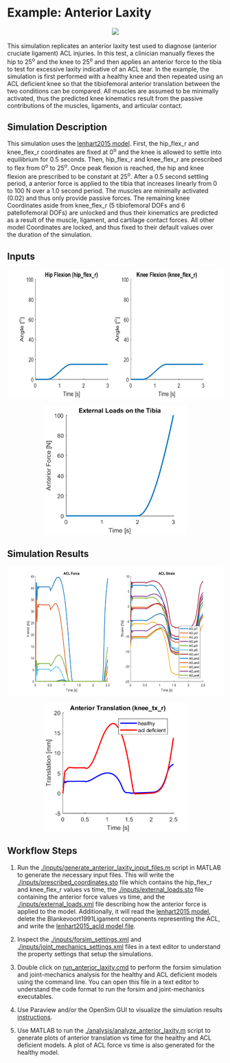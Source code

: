 # Example: Anterior Laxity
<p align="center">
  <a href="https://twitter.com/healthcrib_fdt/status/971353139117948928">
<img src="https://pbs.twimg.com/media/DXrwhovXUAAhmXo?format=jpg&name=4096x4096" height="400">
  </a>
</p>

This simulation replicates an anterior laxity test used to diagnose (anterior cruciate ligament) ACL injuries. In this test, a clinician manually flexes the hip to 25<sup>o</sup> and the knee to 25<sup>o</sup> and then applies an anterior force to the tibia to test for excessive laxity indicative of an ACL tear. In the example, the simulation is first performed with a healthy knee and then repeated using an ACL deficient knee so that the tibiofemoral anterior translation between the two conditions can be compared. All muscles are assumed to be minimally activated, thus the predicted knee kinematics result from the passive contributions of the muscles, ligaments, and articular contact. 

## Simulation Description
This simulation uses the [lenhart2015 model](../../models/lenhart2015/lenhart2015.osim). First, the hip_flex_r and knee_flex_r coordinates are fixed at 0<sup>o</sup> and the knee is allowed to settle into equilibrium for 0.5 seconds. Then, hip_flex_r and knee_flex_r are prescribed to flex from 0<sup>o</sup> to 25<sup>o</sup>. Once peak flexion is reached, the hip and knee flexion are prescribed to be constant at 25<sup>o</sup>. After a 0.5 second settling period, a anterior force is applied to the tibia that increases linearly from 0 to 100 N over a 1.0 second period. The muscles are minimally activated (0.02) and thus only provide passive forces. The remaining knee Coordinates aside from knee_flex_r (5 tibiofemoral DOFs and 6 patellofemoral DOFs) are unlocked and thus their kinematics are predicted as a result of the muscle, ligament, and cartilage contact forces. All other model Coordinates are locked, and thus fixed to their default values over the duration of the simulation. 

## Inputs
<p align="center">
<img src="./graphics/prescribed_coordinates.png" height="300" >
</p>
<p align="center">
<img src="./graphics/external_loads.png" height="300" >
</p>

## Simulation Results

<p align="center">
<img src="./graphics/ACL_force_strain.png" height="300" >
</p>

<p align="center">
<img src="./graphics/anterior_translation_healthy_ACLd.png" height="300" >
</p>

## Workflow Steps
1) Run the [./inputs/generate_anterior_laxity_input_files.m](inputs/generate_anterior_laxity_input_files.m) script in MATLAB to generate the necessary input files. This will write the [./inputs/prescribed_coordinates.sto](./inputs/prescribed_coordinates.sto) file which contains the hip_flex_r and knee_flex_r values vs time, the  [./inputs/external_loads.sto](./inputs/external_loads.sto) file containing the anterior force values vs time, and the [./inputs/external_loads.xml](./inputs/external_loads.xml) file describing how the anterior force is applied to the model. Additionally, it will read the [lenhart2015 model](../../models/lenhart2015/lenhart2015.osim), delete the Blankevoort1991Ligament components representing the ACL, and write the [lenhart2015_acld model file](../../models/lenhart2015/lenhart2015.osim). 

2) Inspect the [./inputs/forsim_settings.xml](inputs/forsim_settings.xml) and [./inputs/joint_mechanics_settings.xml](inputs/joint_mechanics_settings.xml) files in a text editor to understand the property settings that setup the simulations.

3) Double click on [run_anterior_laxity.cmd](run_anterior_laxity.cmd) to perform the forsim simulation and joint-mechanics analysis for the healthy and ACL deficient models using the command line. You can open this file in a text editor to understand the code format to run the forsim and joint-mechanics executables.

4) Use Paraview and/or the OpenSim GUI to visualize the simulation results [instructions](../../documentation/visualizing-simulation-results).



5) Use MATLAB to run the [./analysis/analyze_anterior_laxity.m](./analysis/analyze_anterior_laxity.m) script to generate plots of anterior translation vs time for the healthy and ACL deficient models. A plot of ACL force vs time is also generated for the healthy model.  
